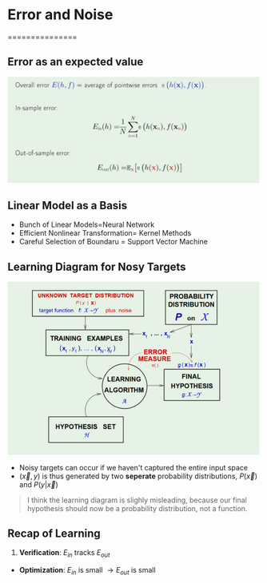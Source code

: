 # Error and Noise
===============

## Error as an expected value
![error](def-of-error.PNG)

## Linear Model as a Basis
* Bunch of Linear Models=Neural Network
* Efficient Nonlinear Transformation= Kernel Methods
* Careful Selection of Boundaru = Support Vector Machine

## Learning Diagram for Nosy Targets
![noisy](noisy.PNG)
* Noisy targets can occur if we haven't captured the entire input space
* $(\vec{x},y)$ is thus generated by two **seperate** probability distributions, $P(\vec{x})$ and $P(y|\vec{x})$

> I think the learning diagram is slighly misleading, because our final hypothesis should now be a probability distribution, not a function.

## Recap of Learning
1. **Verification**: $E_{in}$ tracks $E_{out}$
* **Optimization**: $E_{in}$ is small $\rightarrow E_{out}$ is small
